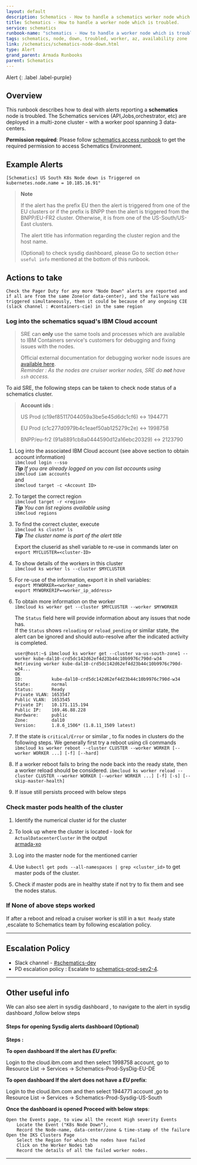 ```yaml
---
layout: default
description: Schematics - How to handle a schematics worker node which is troubled.
title: Schematics - How to handle a worker node which is troubled.
service: schematics
runbook-name: "schematics - How to handle a worker node which is troubled"
tags: schematics, node, down, troubled, worker, az, availability zone
link: /schematics/schematics-node-down.html
type: Alert
grand_parent: Armada Runbooks
parent: Schematics
---
```


Alert
{: .label .label-purple}

## Overview

This runbook describes how to deal with alerts reporting a **schematics** node is troubled.
The Schematics services (API,Jobs,orchestrator, etc) are deployed in a multi-zone cluster - with a worker pool spanning 3 data-centers.

**Permission required**: Please follow [schematics access runbook](https://pages.github.ibm.com/alchemy-conductors/documentation-pages/docs/runbooks/schematics/Introduction_to_Schematics_Infrastructure.html) to get the required permission to access Schematics Environment.

## Example Alerts
`[Schematics] US South K8s Node down is Triggered on kubernetes.node.name = 10.185.16.91"`


> **Note**
>
> If the alert has the prefix EU then the alert is triggered from one of the EU clusters or if the prefix is BNPP then the alert is triggered from the BNPP/EU-FR2 cluster. Otherwise, it is from one of the US-South/US-East clusters.
>
> The alert title has information regarding the cluster region and the host name.
>
>(Optional) to check sysdig dashboard, please Go to section `Other useful info` mentioned at the bottom of this runbook.

## Actions to take

    Check the Pager Duty for any more "Node Down" alerts are reported and if all are from the same Zone(or data-center), and the failure was triggered simultaneously, then it could be because of any ongoing CIE (slack channel : #containers-cie) in the same region 

### Log into the schematics squad's IBM Cloud account

> SRE can **only** use the same tools and processes which are available to IBM Containers service's customers for debugging and fixing issues with the nodes.
>  
> Official external documentation for debugging worker node issues are [available here](https://cloud.ibm.com/docs/containers?topic=containers-cs_troubleshoot_clusters).  
_Reminder : As the nodes are cruiser worker nodes, SRE do **not** have `ssh` access._

To aid SRE, the following steps can be taken to check node status of a schematics cluster.

> **Account ids** :
>
> US Prod (c19ef85117044059a3be5e45d6dc1cf6) <-> 1944771
>
> EU Prod (c1c277d0979b4c1eaef50ab125279c2e) <-> 1998758
>
> BNPP/eu-fr2 (91a8891cb8a0444590d12a16ebc20329) <-> 2123790

1. Log into the associated IBM Cloud account (see above section to obtain account information)  
   `ibmcloud login --sso`  
   ___Tip__ If you are already logged on you can list accounts using_  
   `ibmcloud iam accounts`  
   and  
   `ibmcloud target -c <Account ID>`

1. To target the correct region  
   `ibmcloud target -r <region>`  
   ___Tip__ You can list regions available using_  
   `ibmcloud regions`

1. To find the correct cluster, execute  
   `ibmcloud ks cluster ls`  
   ___Tip__ The cluster name is part of the alert title_

   Export the cluserid as shell variable to re-use in commands later on  
   `export MYCLUSTER=<cluster-ID>`

1. To show details of the workers in this cluster  
   `ibmcloud ks worker ls --cluster $MYCLUSTER`

1. For re-use of the information, export it in shell variables:  
   `export MYWORKER=<worker_name>`  
   `export MYWORKERIP=<worker_ip_address>`

1. To obtain more information on the worker  
   `ibmcloud ks worker get --cluster $MYCLUSTER --worker $MYWORKER`

   The `Status` field here will provide information about any issues that node has.  
   If the `Status` shows `reloading` or `reload_pending` or similar state, the alert can be ignored and should auto-resolve after the indicated activity is completed.

   ~~~shell
   user@host:~$ ibmcloud ks worker get --cluster va-us-south-zone1 --worker kube-dal10-crd5dc142d62ef4d23b44c10b9976c790d-w34
   Retrieving worker kube-dal10-crd5dc142d62ef4d23b44c10b9976c790d-w34...
   OK
   ID:           kube-dal10-crd5dc142d62ef4d23b44c10b9976c790d-w34
   State:        normal
   Status:       Ready
   Private VLAN: 1653547
   Public VLAN:  1653545
   Private IP:   10.171.115.194
   Public IP:    169.46.88.228
   Hardware:     public
   Zone:         dal10
   Version:      1.8.6_1506* (1.8.11_1509 latest)
   ~~~

1. If the state is `critical/Error` or similar , to fix nodes in clusters do the following steps. We generally first try a reboot using cli commands   
   `ibmcloud ks worker reboot --cluster CLUSTER --worker WORKER [--worker WORKER ...] [-f] [--hard]`

1. If a worker reboot fails to bring the node back into the ready state, then a worker reload should be considered. 
   `ibmcloud ks worker reload --cluster CLUSTER --worker WORKER [--worker WORKER ...] [-f] [-s] [--skip-master-health]`  

1. If issue still persists proceed with below steps


### Check master pods health of the cluster

1. Identify the numerical cluster id for the cluster

1. To look up where the cluster is located - look for `ActualDatacenterCluster` in the output  
   [armada-xo](https://ibm-argonauts.slack.com/messages/G53AJ95TP)

1. Log into the master node for the mentioned carrier  

1. Use `kubectl get pods --all-namespaces | grep <cluster_id>` to get master pods of the cluster.  
   
1. Check if master pods are in healthy state if not try to fix them and see the nodes status.


### If None of above steps worked

 If after a reboot and reload a cruiser worker is still in a `Not Ready` state ,escalate to Schematics team by following escalation policy.

---

## Escalation Policy

- Slack channel - [#schematics-dev](https://ibm-argonauts.slack.com/archives/GHFT8J7CJ)
- PD escalation policy : Escalate to [schematics-prod-sev2-4](https://ibm.pagerduty.com/escalation_policies#PNFUE36).

---

## Other useful info 

We can also see alert in sysdig dashboard , to navigate to the alert in sysdig dashboard ,follow below steps 

#### Steps for opening Sysdig alerts dashboard (Optional)

**Steps :**

**To open dashboard If the alert has *EU* prefix**:

   Login to the cloud.ibm.com and then select 1998758 account, go to Resource List -> Services -> Schematics-Prod-SysDig-EU-DE
   
**To open dashboard If the alert does not have a *EU* prefix**:

   Login to the cloud.ibm.com and then select 1944771 account ,go to Resource List -> Services -> Schematics-Prod-Sysdig-US-South
   
**Once the dashboard is opened Proceed with below steps**:

    Open the Events page, to view all the recent High severity Events
        Locate the Event ("K8s Node Down"),
        Record the Node-name, data-center/zone & time-stamp of the failure
    Open the IKS Clusters Page
        Select the Region for which the nodes have failed
        Click on the Worker Nodes tab
        Record the details of all the failed worker nodes.

---
